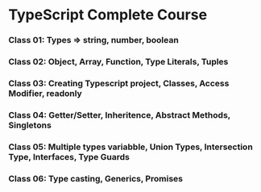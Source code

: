 # TypeScript Complete Course

### Class 01: Types => string, number, boolean
### Class 02: Object, Array, Function, Type Literals, Tuples
### Class 03: Creating Typescript project, Classes, Access Modifier, readonly 
### Class 04: Getter/Setter, Inheritence, Abstract Methods, Singletons
### Class 05: Multiple types variabble, Union Types, Intersection Type, Interfaces, Type Guards
### Class 06: Type casting, Generics, Promises

